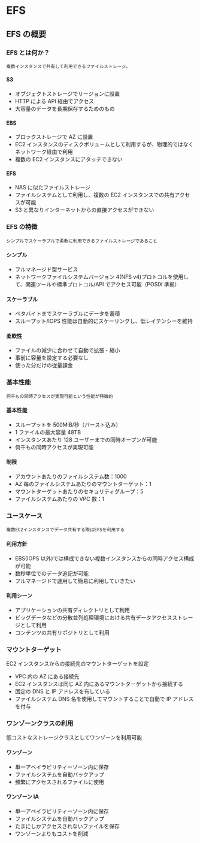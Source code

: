 # EFS

## EFS の概要

### EFS とは何か？

`複数インスタンスで共有して利用できるファイルストレージ。`

#### S3

- オブジェクトストレージでリージョンに設置
- HTTP による API 経由でアクセス
- 大容量のデータを長期保存するためのもの

#### EBS

- ブロックストレージで AZ に設置
- EC2 インスタンスのディスクボリュームとして利用するが、物理的ではなくネットワーク経由で利用
- 複数の EC2 インスタンスにアタッチできない

#### EFS

- NAS に似たファイルストレージ
- ファイルシステムとして利用し、複数の EC2 インスタンスでの共有アクセスが可能
- S3 と異なりインターネットからの直接アクセスができない

### EFS の特徴

`シンプルでスケーラブルで柔軟に利用できるファイルストレージであること`

#### シンプル

- フルマネージド型サービス
- ネットワークファイルシステムバージョン 4(NFS v4)プロトコルを使用して、関連ツールや標準プロトコル/API でアクセス可能（POSIX 準拠）

#### スケーラブル

- ペタバイトまでスケーラブルにデータを蓄積
- スループット/IOPS 性能は自動的にスケーリングし、低レイテンシーを維持

#### 柔軟性

- ファイルの減少に合わせて自動で拡張・縮小
- 事前に容量を設定する必要なし
- 使った分だけの従量課金

### 基本性能

`何千もの同時アクセスが実現可能という性能が特徴的`

#### 基本性能

- スループットを 500MiB/秒（バースト込み）
- 1 ファイルの最大容量 48TB
- インスタンスあたり 128 ユーザーまでの同時オープンが可能
- 何千もの同時アクセスが実現可能

#### 制限

- アカウントあたりのファイルシステム数：1000
- AZ 毎のファイルシステムあたりのマウントターゲット：1
- マウントターゲットあたりのセキュリティグループ：5
- ファイルシステムあたりの VPC 数：1

### ユースケース

`複数EC2インスタンスでデータ共有する際はEFSを利用する`

#### 利用方針

- EBS(IOPS 以外)では構成できない複数インスタンスからの同時アクセス構成が可能
- 数秒単位でのデータ追記が可能
- フルマネージドで運用して簡易に利用していきたい

#### 利用シーン

- アプリケーションの共有ディレクトリとして利用
- ビッグデータなどの分散並列処理環境における共有データアクセスストレージとして利用
- コンテンツの共有リポジトリとして利用

### マウントターゲット

EC2 インスタンスからの接続先のマウントターゲットを設定

- VPC 内の AZ にある接続先
- EC2 インスタンスは同じ AZ 内にあるマウントターゲットから接続する
- 固定の DNS と IP アドレスを有している
- ファイルシステム DNS 名を使用してマウントすることで自動で IP アドレスを付与

### ワンゾーンクラスの利用

低コストなストレージクラスとしてワンゾーンを利用可能

#### ワンゾーン

- 単一アベイラビリティーゾーン内に保存
- ファイルシステムを自動バックアップ
- 頻繁にアクセスされるファイルに使用

#### ワンゾーン IA

- 単一アベイラビリティーゾーン内に保存
- ファイルシステムを自動バックアップ
- たまにしかアクセスされないファイルを保存
- ワンゾーンよりもコストを削減
